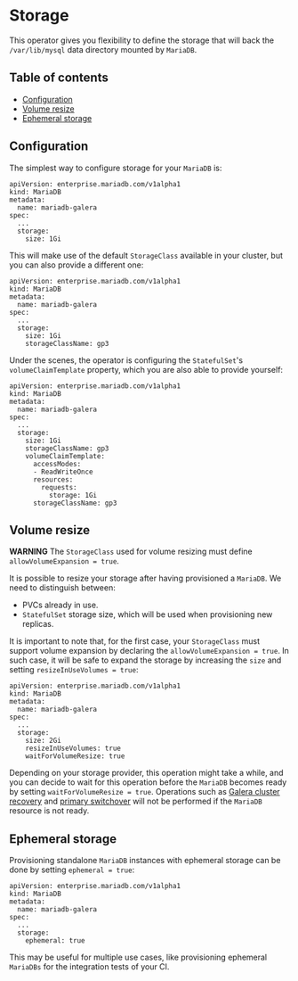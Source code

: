 
# Storage

This operator gives you flexibility to define the storage that will back the `/var/lib/mysql` data directory mounted by `MariaDB`.


## Table of contents


* [Configuration](#configuration)
* [Volume resize](#volume-resize)
* [Ephemeral storage](#ephemeral-storage)


## Configuration


The simplest way to configure storage for your `MariaDB` is:



```
apiVersion: enterprise.mariadb.com/v1alpha1
kind: MariaDB
metadata:
  name: mariadb-galera
spec:
  ...
  storage:
    size: 1Gi
```



This will make use of the default `StorageClass` available in your cluster, but you can also provide a different one:



```
apiVersion: enterprise.mariadb.com/v1alpha1
kind: MariaDB
metadata:
  name: mariadb-galera
spec:
  ...
  storage:
    size: 1Gi
    storageClassName: gp3
```



Under the scenes, the operator is configuring the `StatefulSet`'s `volumeClaimTemplate` property, which you are also able to provide yourself:



```
apiVersion: enterprise.mariadb.com/v1alpha1
kind: MariaDB
metadata:
  name: mariadb-galera
spec:
  ...
  storage:
    size: 1Gi
    storageClassName: gp3
    volumeClaimTemplate:
      accessModes:
      - ReadWriteOnce
      resources:
        requests:
          storage: 1Gi
      storageClassName: gp3
```



## Volume resize



**WARNING**
The `StorageClass` used for volume resizing must define `allowVolumeExpansion = true`.



It is possible to resize your storage after having provisioned a `MariaDB`. We need to distinguish between:


* PVCs already in use.
* `StatefulSet` storage size, which will be used when provisioning new replicas.


It is important to note that, for the first case, your `StorageClass` must support volume expansion by declaring the `allowVolumeExpansion = true`. In such case, it will be safe to expand the storage by increasing the `size` and setting `resizeInUseVolumes = true`:



```
apiVersion: enterprise.mariadb.com/v1alpha1
kind: MariaDB
metadata:
  name: mariadb-galera
spec:
  ...
  storage:
    size: 2Gi
    resizeInUseVolumes: true
    waitForVolumeResize: true
```



Depending on your storage provider, this operation might take a while, and you can decide to wait for this operation before the `MariaDB` becomes ready by setting `waitForVolumeResize = true`. Operations such as [Galera cluster recovery](mariadb-enterprise-operator-galera-cluster.md#galera-cluster-recovery) and [primary switchover](high-availability.md) will not be performed if the `MariaDB` resource is not ready.


## Ephemeral storage


Provisioning standalone `MariaDB` instances with ephemeral storage can be done by setting `ephemeral = true`:



```
apiVersion: enterprise.mariadb.com/v1alpha1
kind: MariaDB
metadata:
  name: mariadb-galera
spec:
  ...
  storage:
    ephemeral: true
```



This may be useful for multiple use cases, like provisioning ephemeral `MariaDBs` for the integration tests of your CI.
